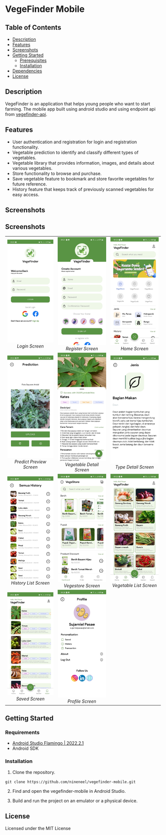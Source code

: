 # VegeFinder Mobile

## Table of Contents

-   [Description](#descri[])
-   [Features](#features)
-   [Screenshots](#screenshots)
-   [Getting Started](#getting-started)
    -   [Prerequisites](#prerequisites)
    -   [Installation](#installation)
-   [Dependencies](#dependencies)
-   [License](#license)

## Description

VegeFinder is an application that helps young people who want to start farming. The mobile app built using android studio and using endpoint api from [vegefinder-api](https://github.com/nineneel/vegefinder-api).

## Features

-   User authentication and registration for login and registration functionality.
-   Vegetable prediction to identify and classify different types of vegetables.
-   Vegetable library that provides information, images, and details about various vegetables.
-   Store functionality to browse and purchase.
-   Save vegetable feature to bookmark and store favorite vegetables for future reference.
-   History feature that keeps track of previously scanned vegetables for easy access.

## Screenshots

## Screenshots

<div align="center">
  <table>
    <tr>
      <td align="center">
        <img src="docs/screenshots/login.jpg" alt="Login Screen" width="250"/>
        <br/>
        <em>Login Screen</em>
      </td>
      <td align="center">
        <img src="docs/screenshots/register.jpg" alt="Register Screen" width="250"/>
        <br/>
        <em>Register Screen</em>
      </td>
      <td align="center">
        <img src="docs/screenshots/home.jpg" alt="Home Screen" width="250"/>
        <br/>
        <em>Home Screen</em>
      </td>
    </tr>
    <tr>
      <td align="center">
        <img src="docs/screenshots/predict-preview.jpg" alt="Predict Preview Screen" width="250"/>
        <br/>
        <em>Predict Preview Screen</em>
      </td>
      <td align="center">
        <img src="docs/screenshots/detail-vegetable.jpg" alt="Vegetable Detail Screen" width="250"/>
        <br/>
        <em>Vegetable Detail Screen</em>
      </td>
      <td align="center">
        <img src="docs/screenshots/detail-type.jpg" alt="Type Detail Screen" width="250"/>
        <br/>
        <em>Type Detail Screen</em>
      </td>
    </tr>
    <tr>
      <td align="center">
        <img src="docs/screenshots/history-list.jpg" alt="History List Screen" width="250"/>
        <br/>
        <em>History List Screen</em>
      </td>
      <td align="center">
        <img src="docs/screenshots/vegestore.jpg" alt="Vegestore Screen" width="250"/>
        <br/>
        <em>Vegestore Screen</em>
      </td>
      <td align="center">
        <img src="docs/screenshots/vegetable-list.jpg" alt="Vegetable List Screen" width="250"/>
        <br/>
        <em>Vegetable List Screen</em>
      </td>
    </tr>
    <tr>
      <td align="center">
        <img src="docs/screenshots/saved.jpg" alt="Saved Screen" width="250"/>
        <br/>
        <em>Saved Screen</em>
      </td>
      <td align="center">
        <img src="docs/screenshots/profile.jpg" alt="Profile Screen" width="250"/>
        <br/>
        <em>Profile Screen</em>
      </td>
      <td></td>
    </tr>
  </table>
</div>

## Getting Started

### Requirements

-   [Android Studio Flamingo | 2022.2.1](https://developer.android.com/studio)
-   Android SDK

### Installation

1. Clone the repository.

```
git clone https://github.com/nineneel/vegefinder-mobile.git
```

2. Find and open the vegefinder-mobile in Android Studio.

3. Build and run the project on an emulator or a physical device.

## License

Licensed under the MIT License
